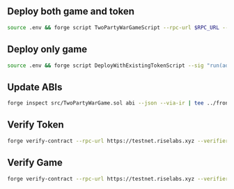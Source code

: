 ## Deploy both game and token

```bash
source .env && forge script TwoPartyWarGameScript --rpc-url $RPC_URL --broadcast --private-key $PRIVATE_KEY --legacy --via-ir
```

## Deploy only game

```bash
source .env && forge script DeployWithExistingTokenScript --sig "run(address)" 0x1234567890123456789012345678901234567890 --rpc-url $RPC_URL --broadcast --private-key $PRIVATE_KEY --legacy --via-ir
```

## Update ABIs

```bash
forge inspect src/TwoPartyWarGame.sol abi --json --via-ir | tee ../frontend/public/json_abi/MyContract.json > ../backend/json_abi/MyContract.json
```

## Verify Token

```bash
forge verify-contract --rpc-url https://testnet.riselabs.xyz --verifier blockscout --verifier-url https://explorer.testnet.riselabs.xyz/api/ 0x1234567890123456789012345678901234567890 src/GachaToken.sol:GachaToken
```

## Verify Game

```bash
forge verify-contract --rpc-url https://testnet.riselabs.xyz --verifier blockscout --verifier-url https://explorer.testnet.riselabs.xyz/api/ 0x1234567890123456789012345678901234567890 src/TwoPartyWarGame.sol:TwoPartyWarGame
```